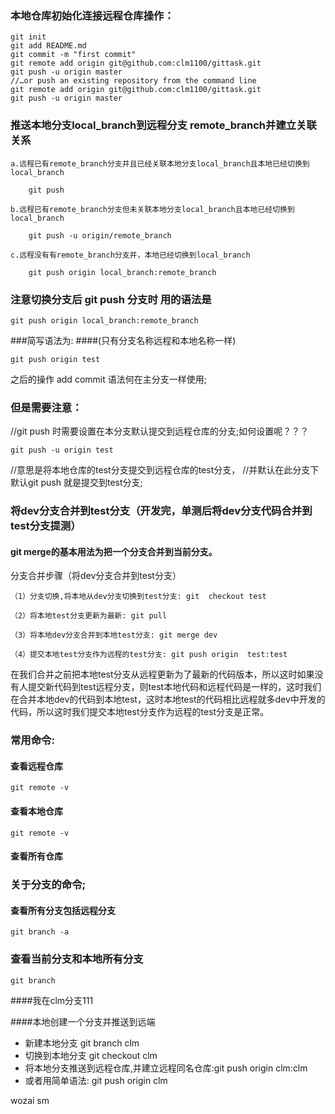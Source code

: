 
### 本地仓库初始化连接远程仓库操作：

~~~
git init
git add README.md
git commit -m "first commit"
git remote add origin git@github.com:clm1100/gittask.git
git push -u origin master
//…or push an existing repository from the command line
git remote add origin git@github.com:clm1100/gittask.git
git push -u origin master
~~~



### 推送本地分支local_branch到远程分支 remote_branch并建立关联关系
~~~
a.远程已有remote_branch分支并且已经关联本地分支local_branch且本地已经切换到local_branch

    git push

b.远程已有remote_branch分支但未关联本地分支local_branch且本地已经切换到local_branch

    git push -u origin/remote_branch

c.远程没有有remote_branch分支并，本地已经切换到local_branch

    git push origin local_branch:remote_branch
~~~

### 注意切换分支后 git push 分支时 用的语法是
~~~
git push origin local_branch:remote_branch
~~~

###简写语法为:
####(只有分支名称远程和本地名称一样)
~~~
git push origin test
~~~

之后的操作 add commit 语法何在主分支一样使用;<br>
### 但是需要注意：
//git push 时需要设置在本分支默认提交到远程仓库的分支;如何设置呢？？？<br>
~~~
git push -u origin test 
~~~
//意思是将本地仓库的test分支提交到远程仓库的test分支，
//并默认在此分支下默认git push 就是提交到test分支;


###  将dev分支合并到test分支（开发完，单测后将dev分支代码合并到test分支提测）
#### git merge的基本用法为把一个分支合并到当前分支。

分支合并步骤（将dev分支合并到test分支）

~~~
（1）分支切换,将本地从dev分支切换到test分支: git  checkout test

（2）将本地test分支更新为最新: git pull

（3）将本地dev分支合并到本地test分支: git merge dev

（4）提交本地test分支作为远程的test分支: git push origin  test:test
~~~


在我们合并之前把本地test分支从远程更新为了最新的代码版本，所以这时如果没有人提交新代码到test远程分支，则test本地代码和远程代码是一样的，这时我们在合并本地dev的代码到本地test，这时本地test的代码相比远程就多dev中开发的代码，所以这时我们提交本地test分支作为远程的test分支是正常。

### 常用命令:
#### 查看远程仓库
~~~
git remote -v
~~~
#### 查看本地仓库

~~~
git remote -v
~~~

#### 查看所有仓库


### 关于分支的命令;

#### 查看所有分支包括远程分支
~~~
git branch -a
~~~

### 查看当前分支和本地所有分支
~~~
git branch
~~~


####我在clm分支111


####本地创建一个分支并推送到远端

- 新建本地分支 git branch clm
- 切换到本地分支 git checkout clm
- 将本地分支推送到远程仓库,并建立远程同名仓库:git push origin clm:clm
- 或者用简单语法: git push origin clm



wozai sm